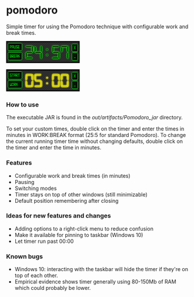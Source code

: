 # pomodoro

Simple timer for using the Pomodoro technique with configurable work and break times.

![Work mode](src/main/resources/screenshot1.png?raw=true "Work mode")

![Break mode paused](src/main/resources/screenshot2.png?raw=true "Break mode paused")

### How to use

The executable JAR is found in the *out/artifacts/Pomodoro_jar* directory.

To set your custom times, double click on the timer and enter the times in minutes in WORK:BREAK format (25:5 for standard Pomodoro).
To change the current running timer time without changing defaults, double click on the timer and enter the time in minutes.

### Features

* Configurable work and break times (in minutes)
* Pausing
* Switching modes
* Timer stays on top of other windows (still minimizable)
* Default position remembering after closing

### Ideas for new features and changes

* Adding options to a right-click menu to reduce confusion
* Make it available for pinning to taskbar (Windows 10)
* Let timer run past 00:00

### Known bugs

* Windows 10: interacting with the taskbar will hide the timer if they're on top of each other.
* Empirical evidence shows timer generally using 80-150Mb of RAM which could probably be lower.

